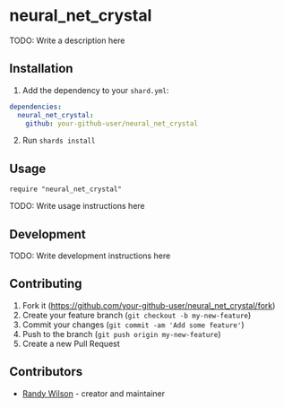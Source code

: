 # neural_net_crystal

TODO: Write a description here

## Installation

1. Add the dependency to your `shard.yml`:
```yaml
dependencies:
  neural_net_crystal:
    github: your-github-user/neural_net_crystal
```
2. Run `shards install`

## Usage

```crystal
require "neural_net_crystal"
```

TODO: Write usage instructions here

## Development

TODO: Write development instructions here

## Contributing

1. Fork it (<https://github.com/your-github-user/neural_net_crystal/fork>)
2. Create your feature branch (`git checkout -b my-new-feature`)
3. Commit your changes (`git commit -am 'Add some feature'`)
4. Push to the branch (`git push origin my-new-feature`)
5. Create a new Pull Request

## Contributors

- [Randy Wilson](https://github.com/your-github-user) - creator and maintainer
